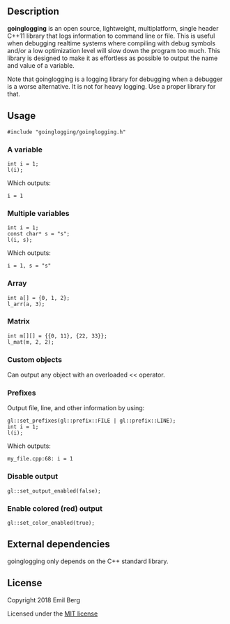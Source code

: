 ## Description
**goinglogging** is an open source, lightweight, multiplatform, single header
C++11 library that logs information to command line or file. This is useful when
debugging realtime systems where compiling with debug symbols and/or a low
optimization level will slow down the program too much. This library is designed
to make it as effortless as possible to output the name and value of a variable.

Note that goinglogging is a logging library for debugging when a debugger is a
worse alternative. It is not for heavy logging. Use a proper library for that.

## Usage

```
#include "goinglogging/goinglogging.h"
```

### A variable
```
int i = 1;
l(i);
```
Which outputs:
```
i = 1
```

### Multiple variables
```
int i = 1;
const char* s = "s";
l(i, s);
```
Which outputs:
```
i = 1, s = "s"
```

### Array
```
int a[] = {0, 1, 2};
l_arr(a, 3);
```

### Matrix
```
int m[][] = {{0, 11}, {22, 33}};
l_mat(m, 2, 2);
```

### Custom objects
Can output any object with an overloaded << operator.

### Prefixes
Output file, line, and other information by using:
```
gl::set_prefixes(gl::prefix::FILE | gl::prefix::LINE);
int i = 1;
l(i);
```
Which outputs:
```
my_file.cpp:68: i = 1
```

### Disable output
```
gl::set_output_enabled(false);
```

### Enable colored (red) output
```
gl::set_color_enabled(true);
```

## External dependencies
goinglogging only depends on the C++ standard library.

## License

Copyright 2018 Emil Berg

Licensed under the [MIT license](LICENSE)
